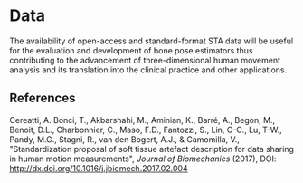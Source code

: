# Data
The availability of open-access and standard-format STA data will be useful for the evaluation and development of bone pose estimators thus contributing to the advancement of three-dimensional human movement analysis and its translation into the clinical practice and other applications.

## References
Cereatti, A. Bonci, T., Akbarshahi, M., Aminian, K., Barré, A., Begon, M., Benoit, D.L., Charbonnier, C., Maso, F.D., Fantozzi, S., Lin, C-C., Lu, T-W., Pandy, M.G., Stagni, R., van den Bogert, A.J., & Camomilla, V., "Standardization proposal of soft tissue artefact description for data sharing in human motion measurements",  *Journal of Biomechanics*  (2017), DOI: <http://dx.doi.org/10.1016/j.jbiomech.2017.02.004>
